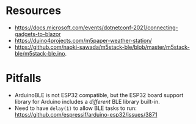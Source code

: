 # Resources

- https://docs.microsoft.com/events/dotnetconf-2021/connecting-gadgets-to-blazor
- https://duino4projects.com/m5paper-weather-station/
- https://github.com/naoki-sawada/m5stack-ble/blob/master/m5stack-ble/m5stack-ble.ino.

# Pitfalls

- ArduinoBLE is not ESP32 compatible, but the ESP32 board support library for Arduino includes a _different_ BLE library built-in.
- Need to have `delay(1)` to allow BLE tasks to run: https://github.com/espressif/arduino-esp32/issues/3871
